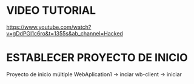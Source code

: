 # VIDEO TUTORIAL
  https://www.youtube.com/watch?v=gDdPGI1c6ro&t=1355s&ab_channel=Hacked

# ESTABLECER PROYECTO DE INICIO
  Proyecto de inicio múltiple
    WebAplication1 -> inciar
    wb-client      -> iniciar